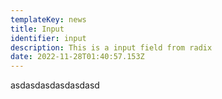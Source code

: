 ```yaml
---
templateKey: news
title: Input
identifier: input
description: This is a input field from radix
date: 2022-11-28T01:40:57.153Z
---
```

a﻿sdasdasdasdasdasd